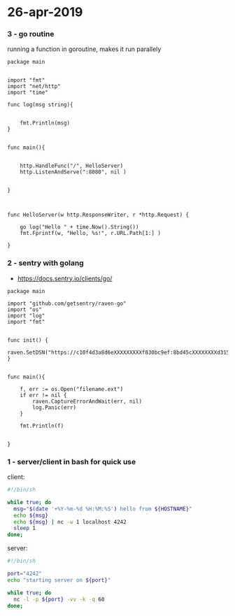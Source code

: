 # 26-apr-2019

### 3 - go routine

running a function in goroutine, makes it run parallely

```golang
package main


import "fmt"
import "net/http"
import "time"

func log(msg string){


    fmt.Println(msg)
}


func main(){


    http.HandleFunc("/", HelloServer)
    http.ListenAndServe(":8080", nil )


}



func HelloServer(w http.ResponseWriter, r *http.Request) {

    go log("Hello " + time.Now().String())
    fmt.Fprintf(w, "Hello, %s!", r.URL.Path[1:] )

}
```

### 2 - sentry with golang

- https://docs.sentry.io/clients/go/ 

```golang
package main

import "github.com/getsentry/raven-go"
import "os"
import "log"
import "fmt"


func init() {
    raven.SetDSN("https://c10f4d3a8d6eXXXXXXXXXf830bc9ef:8bd45cXXXXXXXXd3154db8f6a2b@sentry.io/000000")
}


func main(){
    
    f, err := os.Open("filename.ext")
    if err != nil {
        raven.CaptureErrorAndWait(err, nil)
        log.Panic(err)
    }

    fmt.Println(f)


}
```

### 1 - server/client in bash for quick use


client:
```bash
#!/bin/sh

while true; do
  msg="$(date '+%Y-%m-%d %H:%M:%S') hello from ${HOSTNAME}"
  echo ${msg}
  echo ${msg} | nc -w 1 localhost 4242
  sleep 1
done;
```


server:
```bash
#!/bin/sh

port="4242"
echo "starting server on ${port}"

while true; do 
  nc -l -p ${port} -vv -k -q 60
done;
```
